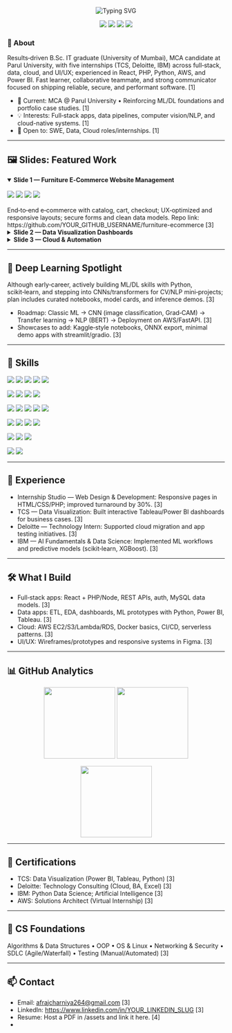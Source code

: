 <!-- ===== HERO / BANNER ===== -->
<p align="center">
  <img src="https://readme-typing-svg.demolab.com?font=Inter&weight=800&size=32&pause=1200&color=00C853&center=true&vCenter=true&width=1000&lines=Afraj+Charaniya;Full‑Stack+Developer+%7C+Data+%26+Cloud+%7C+Deep+Learning;Building+useful+products+with+clean+code+and+data" alt="Typing SVG">
</p>

<p align="center">
  <a href="mailto:afrajcharniya264@gmail.com"><img src="https://img.shields.io/badge/Email-afrajcharniya264%40gmail.com-EA4335?style=for-the-badge&logo=gmail&logoColor=white"></a>
  <a href="https://www.linkedin.com/in/YOUR_LINKEDIN_SLUG"><img src="https://img.shields.io/badge/LinkedIn-Connect-0A66C2?style=for-the-badge&logo=linkedin&logoColor=white"></a>
  <a href="https://YOUR_PORTFOLIO_URL"><img src="https://img.shields.io/badge/Portfolio-Visit-111111?style=for-the-badge&logo=vercel&logoColor=white"></a>
  <img src="https://img.shields.io/badge/Focus-Fullstack%20%7C%20Data%20%7C%20Cloud-00C853?style=for-the-badge&logo=target&logoColor=white">
</p>

<!-- ===== ABOUT ===== -->
### 👋 About
Results‑driven B.Sc. IT graduate (University of Mumbai), MCA candidate at Parul University, with five internships (TCS, Deloitte, IBM) across full‑stack, data, cloud, and UI/UX; experienced in React, PHP, Python, AWS, and Power BI. Fast learner, collaborative teammate, and strong communicator focused on shipping reliable, secure, and performant software. [1]

- 🔭 Current: MCA @ Parul University • Reinforcing ML/DL foundations and portfolio case studies. [1]
- 💡 Interests: Full‑stack apps, data pipelines, computer vision/NLP, and cloud-native systems. [1]
- 🤝 Open to: SWE, Data, Cloud roles/internships. [1]

---

<!-- ===== SLIDES: FEATURED WORK ===== -->
## 🖼 Slides: Featured Work
<!-- Slide 1 -->
<details open>
  <summary><b>Slide 1 — Furniture E‑Commerce Website Management</b></summary>
  <br/>
  <img src="https://img.shields.io/badge/Project-Fullstack-7952B3?style=for-the-badge&logo=bootstrap&logoColor=white">
  <img src="https://img.shields.io/badge/HTML-CSS-JS-1F6FEB?style=for-the-badge&logo=html5&logoColor=white">
  <img src="https://img.shields.io/badge/PHP-777BB4?style=for-the-badge&logo=php&logoColor=white">
  <img src="https://img.shields.io/badge/MySQL-4479A1?style=for-the-badge&logo=mysql&logoColor=white"><br/><br/>
  End‑to‑end e‑commerce with catalog, cart, checkout; UX‑optimized and responsive layouts; secure forms and clean data models. Repo link: https://github.com/YOUR_GITHUB_USERNAME/furniture-ecommerce [3]
</details>

<!-- Slide 2 -->
<details>
  <summary><b>Slide 2 — Data Visualization Dashboards</b></summary>
  <br/>
  <img src="https://img.shields.io/badge/Tableau-Data%20Viz-E97627?style=for-the-badge&logo=tableau&logoColor=white">
  <img src="https://img.shields.io/badge/Power%20BI-BI-F2C811?style=for-the-badge&logo=powerbi&logoColor=111"><br/><br/>
  Interactive dashboards for business cases (TCS internship), enabling data‑driven decision‑making. [3]
</details>

<!-- Slide 3 -->
<details>
  <summary><b>Slide 3 — Cloud & Automation</b></summary>
  <br/>
  <img src="https://img.shields.io/badge/AWS-EC2%20%7C%20S3%20%7C%20Lambda%20%7C%20RDS-232F3E?style=for-the-badge&logo=amazonaws&logoColor=white">
  <img src="https://img.shields.io/badge/Docker-Basics-2496ED?style=for-the-badge&logo=docker&logoColor=white"><br/><br/>
  Supported cloud migration and testing (Deloitte internship); hands‑on with serverless patterns and container basics. [3]
</details>

---

<!-- ===== DEEP LEARNING / RESEARCH ===== -->
## 🧠 Deep Learning Spotlight
Although early‑career, actively building ML/DL skills with Python, scikit‑learn, and stepping into CNNs/transformers for CV/NLP mini‑projects; plan includes curated notebooks, model cards, and inference demos. [3]
- Roadmap: Classic ML → CNN (image classification, Grad‑CAM) → Transfer learning → NLP (BERT) → Deployment on AWS/FastAPI. [3]
- Showcases to add: Kaggle‑style notebooks, ONNX export, minimal demo apps with streamlit/gradio. [3]

---

<!-- ===== SKILLS ===== -->
## 🧩 Skills
<p>
  <!-- Languages -->
  <img src="https://img.shields.io/badge/Python-3776AB?logo=python&logoColor=white&style=for-the-badge">
  <img src="https://img.shields.io/badge/JavaScript-F7DF1E?logo=javascript&logoColor=111&style=for-the-badge">
  <img src="https://img.shields.io/badge/Java-007396?logo=openjdk&logoColor=white&style=for-the-badge">
  <img src="https://img.shields.io/badge/PHP-777BB4?logo=php&logoColor=white&style=for-the-badge">
  <img src="https://img.shields.io/badge/C/C++-00599C?logo=c&logoColor=white&style=for-the-badge">
</p>
<p>
  <!-- Web -->
  <img src="https://img.shields.io/badge/React-61DAFB?logo=react&logoColor=111&style=for-the-badge">
  <img src="https://img.shields.io/badge/Node.js-339933?logo=nodedotjs&logoColor=white&style=for-the-badge">
  <img src="https://img.shields.io/badge/Bootstrap-7952B3?logo=bootstrap&logoColor=white&style=for-the-badge">
  <img src="https://img.shields.io/badge/jQuery-0769AD?logo=jquery&logoColor=white&style=for-the-badge">
</p>
<p>
  <!-- Data -->
  <img src="https://img.shields.io/badge/Pandas-150458?logo=pandas&logoColor=white&style=for-the-badge">
  <img src="https://img.shields.io/badge/NumPy-013243?logo=numpy&logoColor=white&style=for-the-badge">
  <img src="https://img.shields.io/badge/scikit--learn-F7931E?logo=scikitlearn&logoColor=white&style=for-the-badge">
  <img src="https://img.shields.io/badge/Power%20BI-F2C811?logo=powerbi&logoColor=111&style=for-the-badge">
  <img src="https://img.shields.io/badge/Tableau-E97627?logo=tableau&logoColor=white&style=for-the-badge">
</p>
<p>
  <!-- Cloud/DevOps -->
  <img src="https://img.shields.io/badge/AWS-232F3E?logo=amazonaws&logoColor=white&style=for-the-badge">
  <img src="https://img.shields.io/badge/Docker-2496ED?logo=docker&logoColor=white&style=for-the-badge">
  <img src="https://img.shields.io/badge/Firebase-FFCA28?logo=firebase&logoColor=111&style=for-the-badge">
  <img src="https://img.shields.io/badge/GitHub-181717?logo=github&logoColor=white&style=for-the-badge">
</p>
<p>
  <!-- DB -->
  <img src="https://img.shields.io/badge/MySQL-4479A1?logo=mysql&logoColor=white&style=for-the-badge">
  <img src="https://img.shields.io/badge/MongoDB-47A248?logo=mongodb&logoColor=white&style=for-the-badge">
  <img src="https://img.shields.io/badge/SQL%20Server-CC2927?logo=microsoftsqlserver&logoColor=white&style=for-the-badge">
</p>
<p>
  <!-- UI/UX -->
  <img src="https://img.shields.io/badge/Figma-F24E1E?logo=figma&logoColor=white&style=for-the-badge">
  <img src="https://img.shields.io/badge/Adobe%20XD-450135?logo=adobexd&logoColor=white&style=for-the-badge">
</p>

---

<!-- ===== EXPERIENCE ===== -->
## 💼 Experience
- Internship Studio — Web Design & Development: Responsive pages in HTML/CSS/PHP; improved turnaround by 30%. [3]
- TCS — Data Visualization: Built interactive Tableau/Power BI dashboards for business cases. [3]
- Deloitte — Technology Intern: Supported cloud migration and app testing initiatives. [3]
- IBM — AI Fundamentals & Data Science: Implemented ML workflows and predictive models (scikit‑learn, XGBoost). [3]

---

<!-- ===== WHAT I BUILD ===== -->
## 🛠 What I Build
- Full‑stack apps: React + PHP/Node, REST APIs, auth, MySQL data models. [3]
- Data apps: ETL, EDA, dashboards, ML prototypes with Python, Power BI, Tableau. [3]
- Cloud: AWS EC2/S3/Lambda/RDS, Docker basics, CI/CD, serverless patterns. [3]
- UI/UX: Wireframes/prototypes and responsive systems in Figma. [3]

---

<!-- ===== GITHUB ANALYTICS ===== -->
## 📊 GitHub Analytics
<p align="center">
  <img src="https://github-readme-stats.vercel.app/api?username=YOUR_GITHUB_USERNAME&show_icons=true&theme=tokyonight&hide_border=true" height="165">
  <img src="https://github-readme-stats.vercel.app/api/top-langs/?username=YOUR_GITHUB_USERNAME&layout=compact&theme=tokyonight&hide_border=true" height="165">
</p>
<p align="center">
  <img src="https://streak-stats.demolab.com?user=YOUR_GITHUB_USERNAME&theme=tokyonight&hide_border=true" height="165">
</p>

---

<!-- ===== CERTIFICATIONS ===== -->
## 🧾 Certifications
- TCS: Data Visualization (Power BI, Tableau, Python) [3]
- Deloitte: Technology Consulting (Cloud, BA, Excel) [3]
- IBM: Python Data Science; Artificial Intelligence [3]
- AWS: Solutions Architect (Virtual Internship) [3]

---

<!-- ===== CS FOUNDATIONS ===== -->
## 🧠 CS Foundations
Algorithms & Data Structures • OOP • OS & Linux • Networking & Security • SDLC (Agile/Waterfall) • Testing (Manual/Automated) [3]

---

<!-- ===== CONTACT ===== -->
## 📫 Contact
- Email: afrajcharniya264@gmail.com [3]
- LinkedIn: https://www.linkedin.com/in/YOUR_LINKEDIN_SLUG [3]
- Resume: Host a PDF in /assets and link it here. [4]
-
